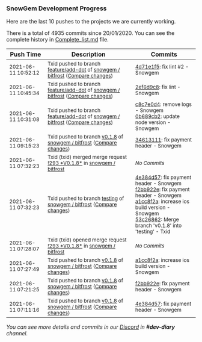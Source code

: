 
### SnowGem Development Progress

Here are the last 10 pushes to the projects we are currently working.

There is a total of 4935 commits since 20/01/2020. You can see the complete history in
 [Complete_list.md](Complete_list.md) file.

| Push Time | Description | Commits |
| --- | --- | --- |
| <sub>2021-06-11 10:52:12</sub> | <sub>Txid pushed to branch [feature/add\-dot](https://gitlab.com/snowgem/bitfrost/commits/feature/add-dot) of [snowgem / bitfrost](https://gitlab.com/snowgem/bitfrost) ([Compare changes](https://gitlab.com/snowgem/bitfrost/compare/2ef6d9c882120d964c16071e8a9a6a0099257ab4...4d71e1f523dac97b1b503dae64e39c69fa5cd355))</sub> | <sub>[4d71e1f5](https://gitlab.com/snowgem/bitfrost/-/commit/4d71e1f523dac97b1b503dae64e39c69fa5cd355): fix lint #2 - Snowgem</sub> |
| <sub>2021-06-11 10:45:34</sub> | <sub>Txid pushed to branch [feature/add\-dot](https://gitlab.com/snowgem/bitfrost/commits/feature/add-dot) of [snowgem / bitfrost](https://gitlab.com/snowgem/bitfrost) ([Compare changes](https://gitlab.com/snowgem/bitfrost/compare/0b689cb2175504f89ce34af6f27d581a098acb1e...2ef6d9c882120d964c16071e8a9a6a0099257ab4))</sub> | <sub>[2ef6d9c8](https://gitlab.com/snowgem/bitfrost/-/commit/2ef6d9c882120d964c16071e8a9a6a0099257ab4): fix lint - Snowgem</sub> |
| <sub>2021-06-11 10:31:08</sub> | <sub>Txid pushed to branch [feature/add\-dot](https://gitlab.com/snowgem/bitfrost/commits/feature/add-dot) of [snowgem / bitfrost](https://gitlab.com/snowgem/bitfrost) ([Compare changes](https://gitlab.com/snowgem/bitfrost/compare/45c5e12888799ebbbd7d07b8db546f8f88a714cc...0b689cb2175504f89ce34af6f27d581a098acb1e))</sub> | <sub>[c8c7e0d4](https://gitlab.com/snowgem/bitfrost/-/commit/c8c7e0d4af65673ea0a8c13b8db8eb2ce554b082): remove logs - Snowgem<br>[0b689cb2](https://gitlab.com/snowgem/bitfrost/-/commit/0b689cb2175504f89ce34af6f27d581a098acb1e): update node version - Snowgem</sub> |
| <sub>2021-06-11 09:15:23</sub> | <sub>Txid pushed to branch [v0\.1\.8](https://gitlab.com/snowgem/bitfrost/commits/v0.1.8) of [snowgem / bitfrost](https://gitlab.com/snowgem/bitfrost) ([Compare changes](https://gitlab.com/snowgem/bitfrost/compare/a1cc8f2aa735e9ebc444372e6301a5f02a6f8adf...34613111eca1f25662745064b579b9cee8774caa))</sub> | <sub>[34613111](https://gitlab.com/snowgem/bitfrost/-/commit/34613111eca1f25662745064b579b9cee8774caa): fix payment header - Snowgem</sub> |
| <sub>2021-06-11 07:32:23</sub> | <sub>Txid (txid) merged merge request [\!293 \*V0\.1\.8\*](https://gitlab.com/snowgem/bitfrost/-/merge_requests/293) in [snowgem / bitfrost](https://gitlab.com/snowgem/bitfrost)</sub> | <sub>_No Commits_</sub> |
| <sub>2021-06-11 07:32:23</sub> | <sub>Txid pushed to branch [testing](https://gitlab.com/snowgem/bitfrost/commits/testing) of [snowgem / bitfrost](https://gitlab.com/snowgem/bitfrost) ([Compare changes](https://gitlab.com/snowgem/bitfrost/compare/4b496fbf19c7c960c1b01630bbc62cf3863ff5dc...53c2686245b228a60fe347724f2fb62d0cfb567b))</sub> | <sub>[4e384d57](https://gitlab.com/snowgem/bitfrost/-/commit/4e384d57f0bd90d383da0a2736aa9f4cf30c02c3): fix payment header - Snowgem<br>[f2bb922e](https://gitlab.com/snowgem/bitfrost/-/commit/f2bb922ef280c53751acfcdc6a336d006ddd2d8c): fix payment header - Snowgem<br>[a1cc8f2a](https://gitlab.com/snowgem/bitfrost/-/commit/a1cc8f2aa735e9ebc444372e6301a5f02a6f8adf): increase ios build version - Snowgem<br>[53c26862](https://gitlab.com/snowgem/bitfrost/-/commit/53c2686245b228a60fe347724f2fb62d0cfb567b): Merge branch 'v0.1.8' into 'testing' - Txid</sub> |
| <sub>2021-06-11 07:28:07</sub> | <sub>Txid (txid) opened merge request [\!293 \*V0\.1\.8\*](https://gitlab.com/snowgem/bitfrost/-/merge_requests/293) in [snowgem / bitfrost](https://gitlab.com/snowgem/bitfrost)</sub> | <sub>_No Commits_</sub> |
| <sub>2021-06-11 07:27:49</sub> | <sub>Txid pushed to branch [v0\.1\.8](https://gitlab.com/snowgem/bitfrost/commits/v0.1.8) of [snowgem / bitfrost](https://gitlab.com/snowgem/bitfrost) ([Compare changes](https://gitlab.com/snowgem/bitfrost/compare/f2bb922ef280c53751acfcdc6a336d006ddd2d8c...a1cc8f2aa735e9ebc444372e6301a5f02a6f8adf))</sub> | <sub>[a1cc8f2a](https://gitlab.com/snowgem/bitfrost/-/commit/a1cc8f2aa735e9ebc444372e6301a5f02a6f8adf): increase ios build version - Snowgem</sub> |
| <sub>2021-06-11 07:21:25</sub> | <sub>Txid pushed to branch [v0\.1\.8](https://gitlab.com/snowgem/bitfrost/commits/v0.1.8) of [snowgem / bitfrost](https://gitlab.com/snowgem/bitfrost) ([Compare changes](https://gitlab.com/snowgem/bitfrost/compare/4e384d57f0bd90d383da0a2736aa9f4cf30c02c3...f2bb922ef280c53751acfcdc6a336d006ddd2d8c))</sub> | <sub>[f2bb922e](https://gitlab.com/snowgem/bitfrost/-/commit/f2bb922ef280c53751acfcdc6a336d006ddd2d8c): fix payment header - Snowgem</sub> |
| <sub>2021-06-11 07:11:16</sub> | <sub>Txid pushed to branch [v0\.1\.8](https://gitlab.com/snowgem/bitfrost/commits/v0.1.8) of [snowgem / bitfrost](https://gitlab.com/snowgem/bitfrost) ([Compare changes](https://gitlab.com/snowgem/bitfrost/compare/aca808b3ad22fa35905420fc82738d50cb00b054...4e384d57f0bd90d383da0a2736aa9f4cf30c02c3))</sub> | <sub>[4e384d57](https://gitlab.com/snowgem/bitfrost/-/commit/4e384d57f0bd90d383da0a2736aa9f4cf30c02c3): fix payment header - Snowgem</sub> |

_You can see more details and commits in our [Discord](https://discord.gg/zumGnbg) in **#dev-diary** channel._
